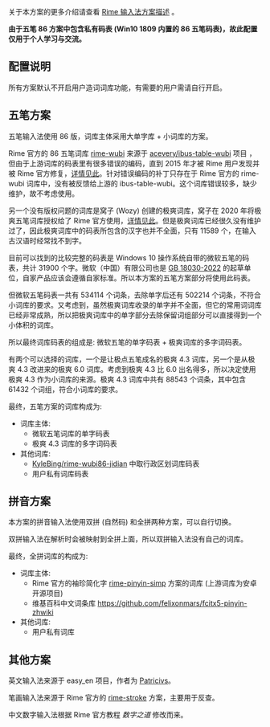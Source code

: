 关于本方案的更多介绍请查看 [Rime 输入法方案描述](https://lishouzhong.com/article/note/uncategoried/Rime%20%E8%BE%93%E5%85%A5%E6%B3%95%E6%96%B9%E6%A1%88%E6%8F%8F%E8%BF%B0/) 。

**由于五笔 86 方案中包含私有码表 (Win10 1809 内置的 86 五笔码表)，故此配置仅用于个人学习与交流。**

## 配置说明

所有方案默认不开启用户造词词库功能，有需要的用户需请自行开启。

## 五笔方案

五笔输入法使用 86 版，词库主体采用大单字库 + 小词库的方案。

Rime 官方的 86 五笔词库 [rime-wubi](https://github.com/rime/rime-wubi) 来源于 [acevery/ibus-table-wubi](https://github.com/acevery/ibus-table-wubi/blob/master/tables/wubi86.txt) 项目 ，但由于上游词库的码表里有很多错误的编码，直到 2015 年才被 Rime 用户发现并被 Rime 官方修复，[详情见此](https://github.com/rime/brise/issues/90#issuecomment-110983278)。针对错误编码的补丁只存在于 Rime 官方的 rime-wubi 词库中，没有被反馈给上游的 ibus-table-wubi。这个词库错误较多，缺少维护，故不考虑使用。

另一个没有版权问题的词库是窝子 (Wozy) 创建的极爽词库，窝子在 2020 年将极爽五笔词库授权给了 Rime 官方使用，[详情见此](https://github.com/rime/rime-wubi/pull/3#issuecomment-577035306)。但是极爽词库已经很久没有维护过了，因此极爽词库中的码表所包含的汉字也并不全面，只有 11589 个，在输入古汉语时经常找不到字。

目前可以找到的比较完整的码表是 Windows 10 操作系统自带的微软五笔的码表，共计 31900 个字。微软（中国）有限公司也是 [GB 18030-2022](https://std.samr.gov.cn/gb/search/gbDetailed?id=E4A2A4C875726A5DE05397BE0A0A61E8) 的起草单位，自家产品应该会遵循自家标准。所以本方案的五笔方案部分将使用此码表。

但微软五笔码表一共有 534114 个词条，去除单字后还有 502214 个词条，不符合小词库的要求。又考虑到，虽然极爽词库收录的单字并不全面，但它的常用词词库已经非常成熟，所以把极爽词库中的单字部分去除保留词组部分可以直接得到一个小体积的词库。

所以最终词库码表的组成是: 微软五笔的单字码表 + 极爽词库的多字词码表。

有两个可以选择的词库，一个是让极点五笔成名的极爽 4.3 词库，另一个是从极爽 4.3 改进来的极爽 6.0 词库。考虑到极爽 4.3 比 6.0 出名得多，所以决定使用极爽 4.3 作为小词库的来源。极爽 4.3 词库中共有 88543 个词条，其中包含 61432 个词组，符合小词库的要求。

最终，五笔方案的词库构成为:

- 词库主体:
  - 微软五笔词库的单字码表
  - 极爽 4.3 词库的多字词码表
- 其他词库:
  - [KyleBing/rime-wubi86-jidian](https://github.com/KyleBing/rime-wubi86-jidian) 中取行政区划词库码表
  - 用户私有词库码表

## 拼音方案

本方案的拼音输入法使用双拼 (自然码) 和全拼两种方案，可以自行切换。

双拼输入法在解析时会被映射到全拼上面，所以双拼输入法没有自己的词库。

最终，全拼词库的构成为:

- 词库主体:
  - Rime 官方的袖珍简化字 [rime-pinyin-simp](https://github.com/rime/rime-pinyin-simp) 方案的词库 (上游词库为安卓开源项目)
  - 维基百科中文词条库 <https://github.com/felixonmars/fcitx5-pinyin-zhwiki>
- 其他词库:
  - 用户私有词库

## 其他方案

英文输入法来源于 easy_en 项目，作者为 [Patricivs](https://github.com/Patricivs)。

笔画输入法来源于 Rime 官方的 [rime-stroke](https://github.com/rime/rime-stroke) 方案，主要用于反查。

中文数字输入法根据 Rime 官方教程 *数字之道* 修改而来。
